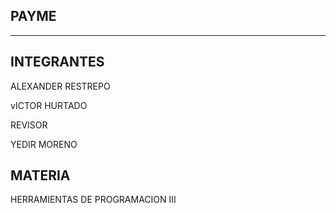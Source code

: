 
PAYME
-------------------
-------------------


INTEGRANTES
--------------------

ALEXANDER RESTREPO <BR/>

vICTOR HURTADO<BR/>

REVISOR<br/>

YEDIR MORENO<br/>

MATERIA
---------------------

HERRAMIENTAS DE PROGRAMACION III